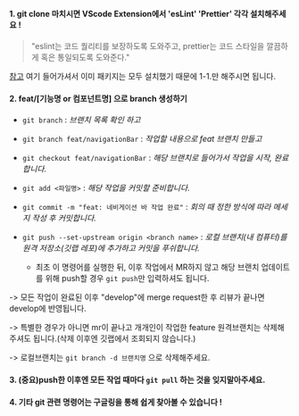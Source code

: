 #### 1. git clone 마치시면 VScode Extension에서 'esLint' 'Prettier' 각각 설치해주세요 !

> "eslint는 코드 퀄리티를 보장하도록 도와주고, prettier는 코드 스타일을 깔끔하게 혹은 통일되도록 도와준다."

[참고](https://seogeurim.tistory.com/15?category=981579) 여기 들어가셔서 이미 패키지는 모두 설치했기 때문에 1-1.만 해주시면 됩니다.

#### 2. feat/[기능명 or 컴포넌트명] 으로 branch 생성하기

- `git branch` : _브랜치 목록 확인 하고_

- `git branch feat/navigationBar` : _작업할 내용으로 feat 브랜치 만들고_

- `git checkout feat/navigationBar` : _해당 브랜치로 들어가서 작업을 시작, 완료합니다._

- `git add <파일명>` : _해당 작업을 커밋할 준비합니다._

- `git commit -m "feat: 네비게이션 바 작업 완료"` : _회의 때 정한 방식에 따라 메세지 작성 후 커밋합니다._

- `git push --set-upstream origin <branch name>` : _로컬 브랜치(내 컴퓨터)를 원격 저장소(깃랩 레포)에 추가하고 커밋을 푸쉬합니다._
  - 최초 이 명령어를 실행한 뒤, 이후 작업에서 MR하지 않고 해당 브랜치 업데이트를 위해 push할 경우 `git push`만 입력하셔도 됩니다.

-> 모든 작업이 완료된 이후 "develop"에 merge request한 후 리뷰가 끝나면 develop에 반영됩니다.

-> 특별한 경우가 아니면 mr이 끝나고 개개인이 작업한 feature 원격브랜치는 삭제해주셔도 됩니다.(삭제 이후엔 깃랩에서 조회되지 않습니다.)

-> 로컬브랜치는 `git branch -d 브랜치명` 으로 삭제해주세요.

#### 3. (중요)push한 이후엔 모든 작업 때마다 `git pull` 하는 것을 잊지말아주세요.

#### 4. 기타 git 관련 명령어는 구글링을 통해 쉽게 찾아볼 수 있습니다 !
